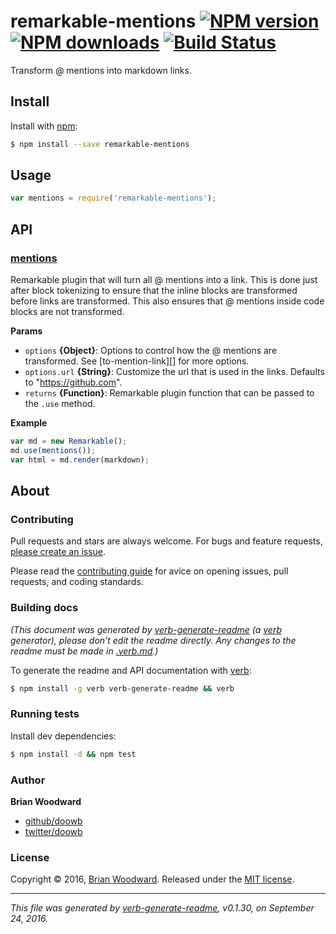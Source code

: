 # remarkable-mentions [![NPM version](https://img.shields.io/npm/v/remarkable-mentions.svg?style=flat)](https://www.npmjs.com/package/remarkable-mentions) [![NPM downloads](https://img.shields.io/npm/dm/remarkable-mentions.svg?style=flat)](https://npmjs.org/package/remarkable-mentions) [![Build Status](https://img.shields.io/travis/doowb/remarkable-mentions.svg?style=flat)](https://travis-ci.org/doowb/remarkable-mentions)

Transform @ mentions into markdown links.

## Install

Install with [npm](https://www.npmjs.com/):

```sh
$ npm install --save remarkable-mentions
```

## Usage

```js
var mentions = require('remarkable-mentions');
```

## API

### [mentions](index.js#L22)

Remarkable plugin that will turn all @ mentions into a link. This is done just after block tokenizing to ensure that the inline blocks are transformed before links are transformed. This also ensures that @ mentions inside code blocks are not transformed.

**Params**

* `options` **{Object}**: Options to control how the @ mentions are transformed. See [to-mention-link][] for more options.
* `options.url` **{String}**: Customize the url that is used in the links. Defaults to "https://github.com".
* `returns` **{Function}**: Remarkable plugin function that can be passed to the `.use` method.

**Example**

```js
var md = new Remarkable();
md.use(mentions());
var html = md.render(markdown);
```

## About

### Contributing

Pull requests and stars are always welcome. For bugs and feature requests, [please create an issue](../../issues/new).

Please read the [contributing guide](contributing.md) for avice on opening issues, pull requests, and coding standards.

### Building docs

_(This document was generated by [verb-generate-readme](https://github.com/verbose/verb-generate-readme) (a [verb](https://github.com/verbose/verb) generator), please don't edit the readme directly. Any changes to the readme must be made in [.verb.md](.verb.md).)_

To generate the readme and API documentation with [verb](https://github.com/verbose/verb):

```sh
$ npm install -g verb verb-generate-readme && verb
```

### Running tests

Install dev dependencies:

```sh
$ npm install -d && npm test
```

### Author

**Brian Woodward**

* [github/doowb](https://github.com/doowb)
* [twitter/doowb](http://twitter.com/doowb)

### License

Copyright © 2016, [Brian Woodward](https://github.com/doowb).
Released under the [MIT license](https://github.com/doowb/remarkable-mentions/blob/master/LICENSE).

***

_This file was generated by [verb-generate-readme](https://github.com/verbose/verb-generate-readme), v0.1.30, on September 24, 2016._
